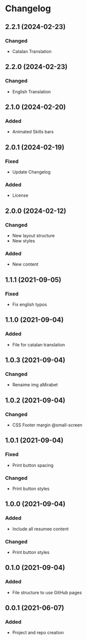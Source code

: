 # Changelog

## 2.2.1 (2024-02-23)

### Changed

* Catalan Translation

## 2.2.0 (2024-02-23)

### Changed

* English Translation

## 2.1.0 (2024-02-20)

### Added

* Animated Skills bars

## 2.0.1 (2024-02-19)

### Fixed

* Update Changelog

### Added

* License

## 2.0.0 (2024-02-12)

### Changed

* New layout structure
* New styles

### Added

* New content

## 1.1.1 (2021-09-05)

### Fixed

* Fix english typos

## 1.1.0 (2021-09-04)

### Added

* File for catalan translation

## 1.0.3 (2021-09-04)

### Changed

* Renaime img aMirabet

## 1.0.2 (2021-09-04)

### Changed

* CSS Footer margin @small-screen

## 1.0.1 (2021-09-04)

### Fixed

* Print button spacing

### Changed

* Print button styles

## 1.0.0 (2021-09-04)

### Added

* Include all resumee content

### Changed

* Print button styles

## 0.1.0 (2021-09-04)

### Added

* File structure to use GitHub pages

## 0.0.1 (2021-06-07)

### Added

* Project and repo creation
